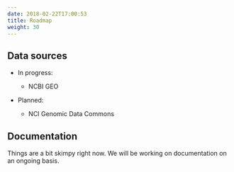 ```yaml
---
date: 2018-02-22T17:00:53
title: Roadmap
weight: 30
---
```


## Data sources

- In progress:
    - NCBI GEO

- Planned:
    - NCI Genomic Data Commons
    
## Documentation

Things are a bit skimpy right now. We will be working on documentation on an ongoing basis. 

